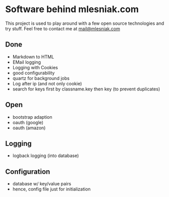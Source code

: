 # Software behind mlesniak.com
This project is used to play around with a few open source technologies and try stuff. Feel free to contact me at mail@mlesniak.com

## Done
* Markdown to HTML
* EMail logging
* Logging with Cookies
* good configurability
* quartz for background jobs
* Log after ip (and not only cookie)
* search for keys first by classname.key then key (to prevent duplicates)

## Open
* bootstrap adaption
* oauth (google)
* oauth (amazon)

## Logging
* logback logging (into database)

## Configuration
* database w/ key/value pairs
* hence, config file just for initialization
